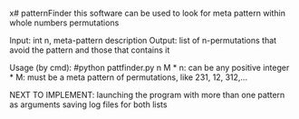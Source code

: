 x# patternFinder
this software can be used to look for meta pattern within whole numbers permutations

Input:	int n, meta-pattern description
Output:	list of n-permutations that avoid the pattern and those that contains it

Usage (by cmd): #python pattfinder.py n M
	* n: can be any positive integer
	* M: must be a meta pattern of permutations, like 231, 12, 312,...

NEXT TO IMPLEMENT:
	launching the program with more than one pattern as arguments
	saving log files for both lists


